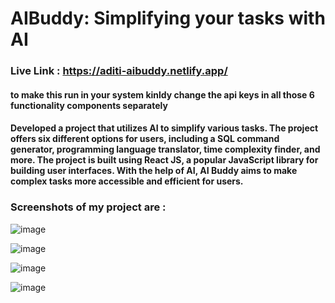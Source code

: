 # AIBuddy: Simplifying your tasks with AI

### Live Link : https://aditi-aibuddy.netlify.app/

#### to make this run in your system kinldy change the api keys in all those 6 functionality components separately

#### Developed a project that utilizes AI to simplify various tasks. The project offers six different options for users, including a SQL command generator, programming language translator, time complexity finder, and more. The project is built using React JS, a popular JavaScript library for building user interfaces. With the help of AI, AI Buddy aims to make complex tasks more accessible and efficient for users.

### Screenshots of my project are : 

![image](https://user-images.githubusercontent.com/87199402/235293935-992fde6f-001a-49a2-bbd4-cc3b849d9a82.png)

![image](https://user-images.githubusercontent.com/87199402/235293948-c0bdfc7a-33b6-459b-ae21-4e8f4f5acfd6.png)

![image](https://user-images.githubusercontent.com/87199402/235293965-e3e64664-4b98-48ee-ab86-84ef17bf36ea.png)

![image](https://user-images.githubusercontent.com/87199402/235293983-b2b8ee3e-ff51-495f-8b4c-7dbce0e83043.png)
